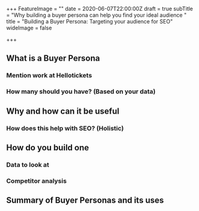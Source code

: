 +++
FeatureImage = ""
date = 2020-06-07T22:00:00Z
draft = true
subTitle = "Why building a buyer persona can help you find your ideal audience "
title = "Building a Buyer Persona: Targeting your audience for SEO"
wideImage = false

+++
## What is a Buyer Persona

### Mention work at Hellotickets

### How many should you have? (Based on your data)

## Why and how can it be useful

### How does this help with SEO? (Holistic)

## How do you build one

### Data to look at

### Competitor analysis

## Summary of Buyer Personas and its uses